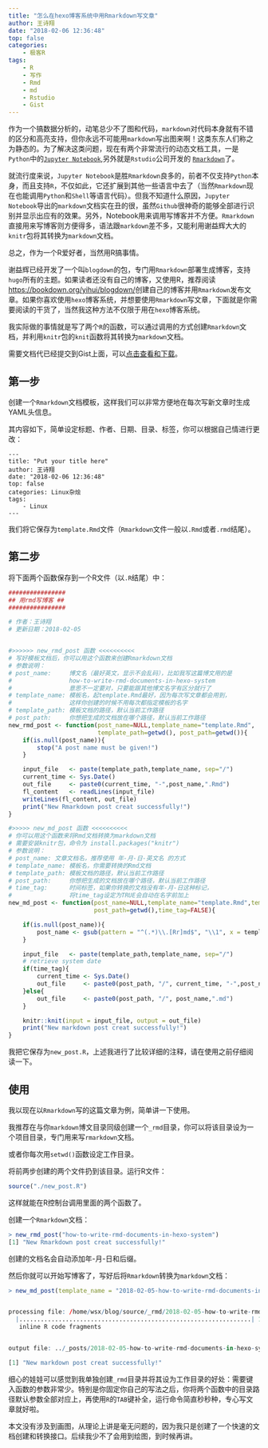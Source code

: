 ```yaml
---
title: "怎么在hexo博客系统中用Rmarkdown写文章"
author: 王诗翔
date: "2018-02-06 12:36:48"
top: false
categories:
    - 极客R
tags:
    - R
    - 写作
    - Rmd
    - md
    - Rstudio
    - Gist
---
```


作为一个搞数据分析的，动笔总少不了图和代码，`markdown`对代码本身就有不错的区分和高亮支持，但你永远不可能用`markdown`写出图来啊！这类东东人们称之为静态的。为了解决这类问题，现在有两个非常流行的动态文档工具，一是`Python`中的[`Jupyter Notebook`](http://jupyter.org/),另外就是`Rstudio`公司开发的 [`Rmarkdown`](http://rmarkdown.rstudio.com/rmarkdown_websites.html#overview)了。

<!-- more -->

就流行度来说，`Jupyter Notebook`是胜`Rmarkdown`良多的，前者不仅支持`Python`本身，而且支持`R`，不仅如此，它还扩展到其他一些语言中去了（当然`Rmarkdown`现在也能调用`Python`和`Shell`等语言代码）。但我不知道什么原因，`Jupyter Notebook`导出的`markdown`文档实在丑的很，虽然`Github`很神奇的能够全部进行识别并显示出应有的效果。另外，Notebook用来调用写博客并不方便。`Rmarkdown`直接用来写博客则方便得多，语法跟`markdown`差不多，又能利用谢益辉大大的`knitr`包将其转换为`markdown`文档。

总之，作为一个R爱好者，当然用R搞事情。

谢益辉已经开发了一个叫`blogdown`的包，专门用`Rmarkdown`部署生成博客，支持`hugo`所有的主题。如果读者还没有自己的博客，又使用R，推荐阅读<https://bookdown.org/yihui/blogdown/>创建自己的博客并用`Rmarkdown`发布文章。如果你喜欢使用`hexo`博客系统，并想要使用`Rmarkdown`写文章，下面就是你需要阅读的干货了，当然我这种方法不仅限于用在`hexo`博客系统。

我实际做的事情就是写了两个`R`的函数，可以通过调用的方式创建`Rmarkdown`文档，并利用`knitr`包的`knit`函数将其转换为`markdown`文档。

需要文档代已经提交到Gist上面，可以[点击查看和下载](https://gist.github.com/ShixiangWang/197cbe60c6fa096888b701af72511740)。

## 第一步

创建一个`Rmarkdown`文档模板，这样我们可以非常方便地在每次写新文章时生成YAML头信息。

其内容如下，简单设定标题、作者、日期、目录、标签，你可以根据自己情进行更改：

```
---
title: "Put your title here"
author: 王诗翔
date: "2018-02-06 12:36:48"
top: false
categories: Linux杂烩
tags:
    - Linux
---
```

我们将它保存为`template.Rmd`文件（`Rmarkdown`文件一般以`.Rmd`或者`.rmd`结尾）。


## 第二步


将下面两个函数保存到一个R文件（以`.R`结尾）中：

```R
################
## 用rmd写博客 ##
################

# 作者：王诗翔
# 更新日期：2018-02-05


#>>>>>> new_rmd_post 函数 <<<<<<<<<<
# 写好模板文档后，你可以用这个函数来创建Rmarkdown文档
# 参数说明：
# post_name:     博文名（最好英文，显示不会乱码），比如我写这篇博文用的是
#                how-to-write-rmd-documents-in-hexo-system
#                意思不一定要对，只要能跟其他博文名字有区分就行了
# template_name: 模板名，起template.Rmd最好，因为每次写文章都会用到，
#                这样你创建的时候不用每次都指定模板的名字
# template_path: 模板文档的路径，默认当前工作路径
# post_path:     你想把生成的文档放在哪个路径，默认当前工作路径
new_rmd_post <- function(post_name=NULL,template_name="template.Rmd",
                         template_path=getwd(), post_path=getwd()){
    if(is.null(post_name)){
        stop("A post name must be given!")
    }

    input_file   <- paste(template_path,template_name, sep="/")
    current_time <- Sys.Date()
    out_file     <- paste0(current_time, "-",post_name,".Rmd")
    fl_content   <- readLines(input_file)
    writeLines(fl_content, out_file)
    print("New Rmarkdown post creat successfully!")
}

#>>>>> new_md_post 函数 <<<<<<<<<<
# 你可以用这个函数来将Rmd文档转换为markdown文档
# 需要安装knitr包，命令为 install.packages("knitr")
# 参数说明：
# post_name: 文章文档名，推荐使用 年-月-日-英文名 的方式
# template_name: 模板名，你需要转换的Rmd文档
# template_path: 模板文档的路径，默认当前工作路径
# post_path:     你想把生成的文档放在哪个路径，默认当前工作路径
# time_tag:      时间标签，如果你转换的文档没有年-月-日这种标记，
#                将time_tag设定为TRUE会自动在名字前加上
new_md_post <- function(post_name=NULL,template_name="template.Rmd",template_path=getwd(),
                        post_path=getwd(),time_tag=FALSE){

    if(is.null(post_name)){
        post_name <- gsub(pattern = "^(.*)\\.[Rr]md$", "\\1", x = template_name)
    }

    input_file   <- paste(template_path,template_name, sep="/")
    # retrieve system date
    if(time_tag){
        current_time <- Sys.Date()
        out_file     <- paste0(post_path, "/", current_time, "-",post_name,".md")
    }else{
        out_file     <- paste0(post_path, "/", post_name,".md")
    }

    knitr::knit(input = input_file, output = out_file)
    print("New markdown post creat successfully!")
}

```

我把它保存为`new_post.R`，上述我进行了比较详细的注释，请在使用之前仔细阅读一下。

## 使用

我以现在以`Rmarkdown`写的这篇文章为例，简单讲一下使用。

我推荐在与你`markdown`博文目录同级创建一个`_rmd`目录，你可以将该目录设为一个项目目录，专门用来写`rmarkdown`文档。

或者你每次用`setwd()`函数设定工作目录。

将前两步创建的两个文件扔到该目录。运行R文件：

```R
source("./new_post.R")
```

这样就能在R控制台调用里面的两个函数了。

创建一个`Rmarkdown`文档：

```R
> new_rmd_post("how-to-write-rmd-documents-in-hexo-system")
[1] "New Rmarkdown post creat successfully!"
```

创建的文档名会自动添加年-月-日和后缀。

然后你就可以开始写博客了，写好后将`Rmarkdown`转换为`markdown`文档：


```R
> new_md_post(template_name = "2018-02-05-how-to-write-rmd-documents-in-hexo-system.Rmd", post_path = "../_posts")


processing file: /home/wsx/blog/source/_rmd/2018-02-05-how-to-write-rmd-documents-in-hexo-system.Rmd
  |.................................................................| 100%
   inline R code fragments


output file: ../_posts/2018-02-05-how-to-write-rmd-documents-in-hexo-system.md

[1] "New markdown post creat successfully!"
```

细心的娃娃可以感觉到我单独创建`_rmd`目录并将其设为工作目录的好处：需要键入函数的参数非常少。特别是你固定你自己的写法之后，你将两个函数中的目录路径默认参数全部对应上，再使用`R`的`TAB`键补全，运行命令简直秒秒种，专心写文章就好啦。


本文没有涉及到画图，从理论上讲是毫无问题的，因为我只是创建了一个快速的文档创建和转换接口。后续我少不了会用到绘图，到时候再讲。
